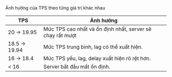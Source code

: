 Ảnh hưởng của TPS theo từng giá trị khác nhau

| TPS           | Ảnh hưởng                                                 |
| ------------- | --------------------------------------------------------- |
| 20 -> 19.95   | Mức TPS cao nhất và ổn định nhất, server sẽ chạy rất mượt |
| 18.5 -> 19.94 | Mức TPS trung bình, lag có thể xuất hiện.                 |
| 16 -> 18.4    | Mức TPS yếu, lag, delay xuất hiện rõ rệt hơn.             |
| < 16          | Server bắt đầu mất ổn định.                               |
